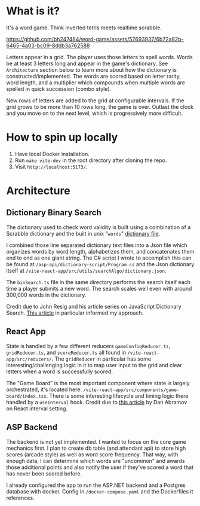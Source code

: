 # What is it?

It's a word game. Think inverted tetris meets realtime scrabble.


https://github.com/bh247484/word-game/assets/57693937/6b72a82b-6465-4a03-bc09-8ddb3a762588

Letters appear in a grid. The player uses those letters to spell words. Words be at least 3 letters long and appear in the game's dictionary. See `Architecture` section below to learn more about how the dictionary is constructed/implemented. The words are scored based on letter rarity, word length, and a multiplier which compounds when multiple words are spelled in quick succession (combo style).

New rows of letters are added to the grid at configurable intervals. If the grid grows to be more than 10 rows long, the game is over. Outlast the clock and you move on to the next level, which is progressively more difficult.

# How to spin up locally
1. Have local Docker installation.
2. Run `make vite-dev` in the root directory after cloning the repo.
3. Visit `http://localhost:5173/`.

# Architecture

## Dictionary Binary Search

The dictionary used to check word validity is built using a combination of a Scrabble dictionary and the built in unix "`words`" [dictionary file](https://en.wikipedia.org/wiki/Words_(Unix)).

I combined those line separated dictionary text files into a Json file which organizes words by word length, alphabetizes them, and concatenates them end to end as one giant string. The C# script I wrote to accomplish this can be found at `/asp-api/dictionary-script/Program.cs` and the Json dictionary itself at `/vite-react-app/src/utils/searchAlgo/dictionary.json`.

The `binSearch.ts` file in the same directory performs the search itself each time a player submits a new word. The search scales well even with around 300,000 words in the dictionary.

Credit due to John Resig and his article series on JavaScript Dictionary Search. [This article](https://johnresig.com/blog/revised-javascript-dictionary-search/) in particular informed my approach.

## React App

State is handled by a few different reducers `gameConfigReducer.ts`, `gridReducer.ts`, and `scoreReducer.ts` all found in `/vite-react-app/src/reducers/`.  The `gridReducer` in particular has some interesting/challenging logic in it to map user input to the grid and clear letters when a word is successfully scored.

The "Game Board" is the most important component where state is largely orchestrated, it's located here: `/vite-react-app/src/components/game-board/index.tsx`. There is some interesting lifecycle and timing logic there handled by a `useInterval` hook. Credit due to [this article](https://overreacted.io/making-setinterval-declarative-with-react-hooks/) by Dan Abramov on React interval setting.

## ASP Backend

The backend is not yet implemented. I wanted to focus on the core game mechanics first. I plan to create db table (and attendant api) to store high scores (arcade style) as well as word score frequency. That way, with enough data, I can determine which words are "uncommon" and awards those additional points and also notify the user if they've scored a word that has never been scored before.

I already configured the app to run the ASP.NET backend and a Postgres database with docker. Config in `/docker-compose.yaml` and the Dockerfiles it references.
